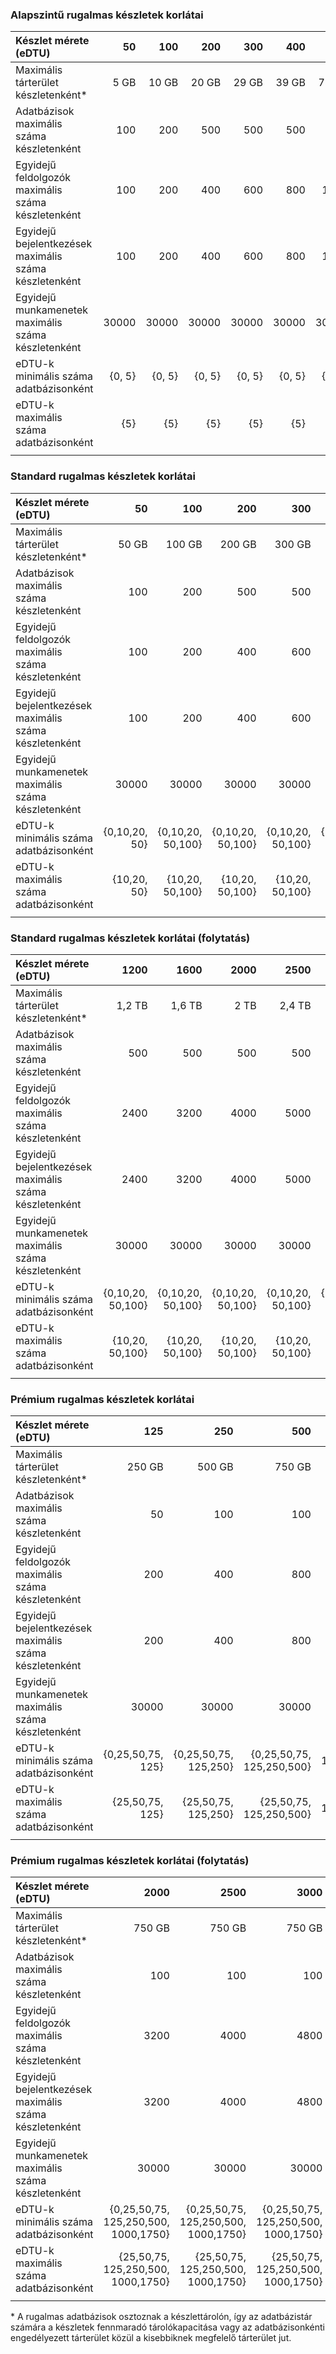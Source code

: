 <!--
Used in:
sql-database-elastic-pool.md   
sql-database-resource-limits.md
sql-database-service-tiers.md  
-->

### <a name="basic-elastic-pool-limits"></a>Alapszintű rugalmas készletek korlátai

| Készlet mérete (eDTU)  | **50** | **100** | **200** | **300** | **400** | **800** | **1200** | **1600** |
|:---|---:|---:|---:| ---: | ---: | ---: | ---: | ---: |
| Maximális tárterület készletenként* | 5 GB| 10 GB| 20 GB| 29 GB| 39 GB| 78 GB| 117 GB| 156 GB|
| Adatbázisok maximális száma készletenként | 100 | 200 | 500 | 500 | 500 | 500 | 500 | 500 |
| Egyidejű feldolgozók maximális száma készletenként | 100 | 200 | 400 | 600 | 800 | 1600 | 2400 | 3200 |
| Egyidejű bejelentkezések maximális száma készletenként | 100 | 200 | 400 | 600 | 800 | 1600 | 2400 | 3200 |
| Egyidejű munkamenetek maximális száma készletenként | 30000 | 30000 | 30000 | 30000 |30000 | 30000 | 30000 | 30000 |
| eDTU-k minimális száma adatbázisonként | {0, 5} | {0, 5} | {0, 5} | {0, 5} | {0, 5} | {0, 5} | {0, 5} | {0, 5} | {0, 5} |
| eDTU-k maximális száma adatbázisonként | {5} | {5} | {5} | {5} | {5} | {5} | {5} | {5} | {5} |
||||||||

### <a name="standard-elastic-pool-limits"></a>Standard rugalmas készletek korlátai

| Készlet mérete (eDTU)  | **50** | **100** | **200** | **300** | **400** | **800** | 
|:---|---:|---:|---:| ---: | ---: | ---: | 
| Maximális tárterület készletenként* | 50 GB| 100 GB| 200 GB | 300 GB| 400 GB | 800 GB | 
| Adatbázisok maximális száma készletenként | 100 | 200 | 500 | 500 | 500 | 500 | 
| Egyidejű feldolgozók maximális száma készletenként | 100 | 200 | 400 | 600 |  800 | 1600 |
| Egyidejű bejelentkezések maximális száma készletenként | 100 | 200 | 400 | 600 |  800 | 1600 |
| Egyidejű munkamenetek maximális száma készletenként | 30000 | 30000 | 30000 | 30000 | 30000 | 30000 |
| eDTU-k minimális száma adatbázisonként | {0,10,20,<br>50} | {0,10,20,<br>50,100} | {0,10,20,<br>50,100} | {0,10,20,<br>50,100} | {0,10,20,<br>50,100} | {0,10,20,<br>50,100} |
| eDTU-k maximális száma adatbázisonként | {10,20,<br>50} | {10,20,<br>50,100} | {10,20,<br>50,100} | {10,20,<br>50,100} | {10,20,<br>50,100} | {10,20,<br>50,100} | 
||||||||

### <a name="standard-elastic-pool-limits-continued"></a>Standard rugalmas készletek korlátai (folytatás) 

| Készlet mérete (eDTU)  |  **1200** | **1600** | **2000** | **2500** | **3000** |
|:---|---:|---:|---:| ---: | ---: |
| Maximális tárterület készletenként* | 1,2 TB | 1,6 TB | 2 TB | 2,4 TB | 2,9 TB | 
| Adatbázisok maximális száma készletenként | 500 | 500 | 500 | 500 | 500 | 500 |
| Egyidejű feldolgozók maximális száma készletenként |  2400 | 3200 | 4000 | 5000 | 6000 |
| Egyidejű bejelentkezések maximális száma készletenként |  2400 | 3200 | 4000 | 5000 | 6000 |
| Egyidejű munkamenetek maximális száma készletenként | 30000 | 30000 | 30000 | 30000 | 30000 | 
| eDTU-k minimális száma adatbázisonként | {0,10,20,<br>50,100} | {0,10,20,<br>50,100} | {0,10,20,<br>50,100} | {0,10,20,<br>50,100} | {0,10,20,<br>50,100} |
| eDTU-k maximális száma adatbázisonként | {10,20,<br>50,100} | {10,20,<br>50,100} | {10,20,<br>50,100} | {10,20,<br>50,100} | {10,20,<br>50,100} | 
||||||||

### <a name="premium-elastic-pool-limits"></a>Prémium rugalmas készletek korlátai

| Készlet mérete (eDTU)  | **125** | **250** | **500** | **1000** | **1500** | 
|:---|---:|---:|---:| ---: | ---: | 
| Maximális tárterület készletenként* | 250 GB| 500 GB| 750 GB| 750 GB| 750 GB| 
| Adatbázisok maximális száma készletenként | 50 | 100 | 100 | 100 | 100 |  
| Egyidejű feldolgozók maximális száma készletenként | 200 | 400 | 800 | 1600 |  2400 | 
| Egyidejű bejelentkezések maximális száma készletenként | 200 | 400 | 800 | 1600 |  2400 |
| Egyidejű munkamenetek maximális száma készletenként | 30000 | 30000 | 30000 | 30000 | 30000 | 
| eDTU-k minimális száma adatbázisonként | {0,25,50,75,<br>125} | {0,25,50,75,<br>125,250} | {0,25,50,75,<br>125,250,500} | {0,25,50,75,<br>125,250,500,<br>1000} | {0,25,50,75,<br>125,250,500,<br>1000,1500} | 
| eDTU-k maximális száma adatbázisonként | {25,50,75,<br>125} | {25,50,75,<br>125,250} | {25,50,75,<br>125,250,500} | {25,50,75,<br>125,250,500,<br>1000} | {25,50,75,<br>125,250,500,<br>1000,1500} |  
||||||||

### <a name="premium-elastic-pool-limits-continued"></a>Prémium rugalmas készletek korlátai (folytatás) 

| Készlet mérete (eDTU)  |  **2000** | **2500** | **3000** | **3500** | **4000** |
|:---|---:|---:|---:| ---: | ---: | 
| Maximális tárterület készletenként* | 750 GB | 750 GB | 750 GB | 750 GB | 750 GB |
| Adatbázisok maximális száma készletenként | 100 | 100 | 100 | 100 | 100 | 
| Egyidejű feldolgozók maximális száma készletenként |  3200 | 4000 | 4800 | 5600 | 6400 |
| Egyidejű bejelentkezések maximális száma készletenként |  3200 | 4000 | 4800 | 5600 | 6400 |
| Egyidejű munkamenetek maximális száma készletenként | 30000 | 30000 | 30000 | 30000 | 30000 | 
| eDTU-k minimális száma adatbázisonként | {0,25,50,75,<br>125,250,500,<br>1000,1750} | {0,25,50,75,<br>125,250,500,<br>1000,1750} | {0,25,50,75,<br>125,250,500,<br>1000,1750} | {0,25,50,75,<br>125,250,500,<br>1000,1750} |  {0,25,50,75,<br>125,250,500,<br>1000,1750,4000} | 
| eDTU-k maximális száma adatbázisonként | {25,50,75,<br>125,250,500,<br>1000,1750} | {25,50,75,<br>125,250,500,<br>1000,1750} | {25,50,75,<br>125,250,500,<br>1000,1750} | {25,50,75,<br>125,250,500,<br>1000,1750} | {25,50,75,<br>125,250,500,<br>1000,1750,4000} | 
||||||||

\* A rugalmas adatbázisok osztoznak a készlettárolón, így az adatbázistár számára a készletek fennmaradó tárolókapacitása vagy az adatbázisonkénti engedélyezett tárterület közül a kisebbiknek megfelelő tárterület jut.



<!--HONumber=Jan17_HO1-->


